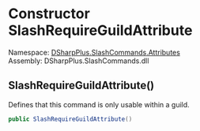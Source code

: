 # Constructor SlashRequireGuildAttribute

Namespace: [DSharpPlus.SlashCommands.Attributes](DSharpPlus.SlashCommands.Attributes.md)  
Assembly: DSharpPlus.SlashCommands.dll

## <a id="DSharpPlus_SlashCommands_Attributes_SlashRequireGuildAttribute__ctor"></a>SlashRequireGuildAttribute\(\)

Defines that this command is only usable within a guild.

```csharp
public SlashRequireGuildAttribute()
```

